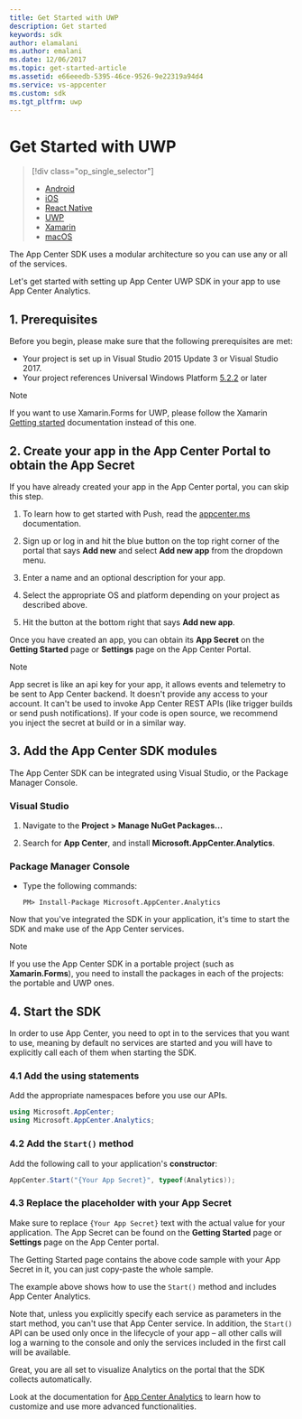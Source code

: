 ```yaml
---
title: Get Started with UWP
description: Get started
keywords: sdk
author: elamalani
ms.author: emalani
ms.date: 12/06/2017
ms.topic: get-started-article
ms.assetid: e66eeedb-5395-46ce-9526-9e22319a94d4
ms.service: vs-appcenter
ms.custom: sdk
ms.tgt_pltfrm: uwp
---
```


# Get Started with UWP

> [!div class="op_single_selector"]
> * [Android](android.md)
> * [iOS](ios.md)
> * [React Native](react-native.md)
> * [UWP](uwp.md)
> * [Xamarin](xamarin.md)
> * [macOS](macos.md)

The App Center SDK uses a modular architecture so you can use any or all of the services.

Let's get started with setting up App Center UWP SDK in your app to use App Center Analytics.

## 1. Prerequisites

Before you begin, please make sure that the following prerequisites are met:

* Your project is set up in Visual Studio 2015 Update 3 or Visual Studio 2017.
* Your project references Universal Windows Platform [5.2.2](https://www.nuget.org/packages/Microsoft.NETCore.UniversalWindowsPlatform/5.2.2) or later

> [!NOTE]
> If you want to use Xamarin.Forms for UWP, please follow the Xamarin [Getting started](~/sdk/getting-started/xamarin.md) documentation instead of this one.

## 2. Create your app in the App Center Portal to obtain the App Secret

If you have already created your app in the App Center portal, you can skip this step.

1. To learn how to get started with Push, read the [appcenter.ms](https://appcenter.ms) documentation.

2. Sign up or log in and hit the blue button on the top right corner of the portal that says **Add new** and select **Add new app** from the dropdown menu.

3. Enter a name and an optional description for your app.

4. Select the appropriate OS and platform depending on your project as described above.

5. Hit the button at the bottom right that says **Add new app**.

Once you have created an app, you can obtain its **App Secret** on the **Getting Started** page or **Settings** page on the App Center Portal.

> [!NOTE]
> App secret is like an api key for your app, it allows events and telemetry to be sent to App Center backend. It doesn't provide any access to your account. It can't be used to invoke App Center REST APIs (like trigger builds or send push notifications). If your code is open source, we recommend you inject the secret at build or in a similar way.

## 3. Add the App Center SDK modules

The App Center SDK can be integrated using Visual Studio, or the Package Manager Console.

### Visual Studio

1. Navigate to the **Project > Manage NuGet Packages...**

2. Search for **App Center**, and install **Microsoft.AppCenter.Analytics**.

### Package Manager Console

* Type the following commands:

   `PM> Install-Package Microsoft.AppCenter.Analytics`

Now that you've integrated the SDK in your application, it's time to start the SDK and make use of the App Center services.

> [!NOTE]
> If you use the App Center SDK in a portable project (such as **Xamarin.Forms**), you need to install the packages
> in each of the projects: the portable and UWP ones.

## 4. Start the SDK

In order to use App Center, you need to opt in to the services that you want to use, meaning by default no services are started and you will have to explicitly call each of them when starting the SDK.

### 4.1 Add the using statements

Add the appropriate namespaces before you use our APIs.

```csharp
using Microsoft.AppCenter;
using Microsoft.AppCenter.Analytics;
```

### 4.2 Add the `Start()` method

Add the following call to your application's **constructor**:

```csharp
AppCenter.Start("{Your App Secret}", typeof(Analytics));
```

### 4.3 Replace the placeholder with your App Secret

Make sure to replace `{Your App Secret}` text with the actual value for your application. The App Secret can be found on the **Getting Started** page or **Settings** page on the App Center portal.

The Getting Started page contains the above code sample with your App Secret in it, you can just copy-paste the whole sample.

The example above shows how to use the `Start()` method and includes App Center Analytics.

Note that, unless you explicitly specify each service as parameters in the start method, you can't use that App Center service. In addition, the `Start()` API can be used only once in the lifecycle of your app – all other calls will log a warning to the console and only the services included in the first call will be available.

Great, you are all set to visualize Analytics on the portal that the SDK collects automatically.

Look at the documentation for [App Center Analytics](~/sdk/analytics/uwp.md) to learn how to customize and use more advanced functionalities.

